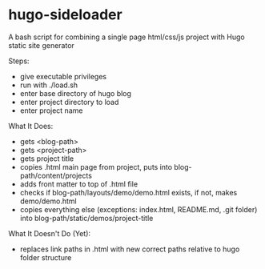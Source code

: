 # hugo-sideloader
A bash script for combining a single page html/css/js project with Hugo static site generator

Steps:
- give executable privileges
- run with ./load.sh
- enter base directory of hugo blog
- enter project directory to load
- enter project name


What It Does:
- gets \<blog-path\>
- gets \<project-path\>
- gets project title
- copies .html main page from project, puts into blog-path/content/projects
- adds front matter to top of .html file
- checks if blog-path/layouts/demo/demo.html exists, if not, makes demo/demo.html
- copies everything else (exceptions: index.html, README.md, .git folder) into blog-path/static/demos/project-title

What It Doesn't Do (Yet):
- replaces link paths in .html with new correct paths relative to hugo folder structure
